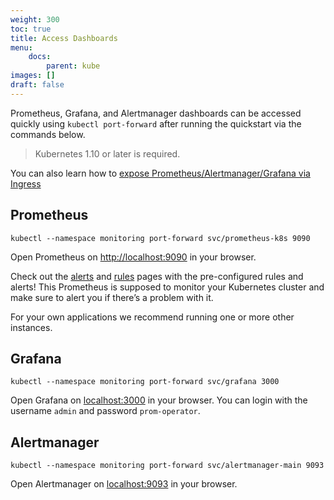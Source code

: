 ```yaml
---
weight: 300
toc: true
title: Access Dashboards
menu:
    docs:
        parent: kube
images: []
draft: false
---
```


Prometheus, Grafana, and Alertmanager dashboards can be accessed quickly using `kubectl port-forward` after running the quickstart via the commands below.

> Kubernetes 1.10 or later is required.

You can also learn how to [expose Prometheus/Alertmanager/Grafana via Ingress](https://prometheus-operator.dev/kube-prometheus/kube/exposing-prometheus-alertmanager-grafana-ingress/)

## Prometheus

```shell
kubectl --namespace monitoring port-forward svc/prometheus-k8s 9090
```

Open Prometheus on [http://localhost:9090](http://localhost:9090) in your browser.

Check out the [alerts](http://localhost:9090/alerts) and [rules](http://localhost:9090/rules) pages with the pre-configured rules and alerts!
This Prometheus is supposed to monitor your Kubernetes cluster and make sure to alert you if there’s a problem with it.

For your own applications we recommend running one or more other instances.

## Grafana

```shell
kubectl --namespace monitoring port-forward svc/grafana 3000
```

Open Grafana on [localhost:3000](https://localhost:3000) in your browser.
You can login with the username `admin` and password `prom-operator`.

## Alertmanager

```shell
kubectl --namespace monitoring port-forward svc/alertmanager-main 9093
```

Open Alertmanager on [localhost:9093](http://localhost:9093) in your browser.
